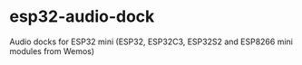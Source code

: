 # esp32-audio-dock
Audio docks for ESP32 mini (ESP32, ESP32C3, ESP32S2 and ESP8266 mini modules from Wemos)
